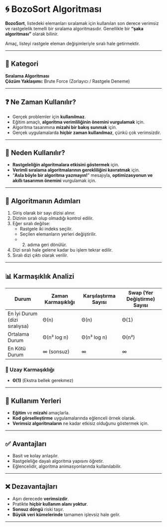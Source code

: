 # 🌀 BozoSort Algoritması

**BozoSort**, listedeki elemanları sıralamak için kullanılan son derece verimsiz ve rastgelelik temelli bir sıralama algoritmasıdır. Genellikle bir **“şaka algoritması”** olarak bilinir.

Amaç, listeyi rastgele eleman değişimleriyle sıralı hale getirmektir.

---

## 📂 Kategori

**Sıralama Algoritması**  
**Çözüm Yaklaşımı:** Brute Force (Zorlayıcı / Rastgele Deneme)

---

## ❓ Ne Zaman Kullanılır?

- Gerçek problemler için **kullanılmaz**.
- Eğitim amaçlı, **algoritma verimliliğinin önemini vurgulamak** için.
- Algoritma tasarımına **mizahi bir bakış sunmak** için.
- Gerçek uygulamalarda **hiçbir zaman kullanılmaz**, çünkü çok verimsizdir.

---

## 🎯 Neden Kullanılır?

- **Rastgeleliğin algoritmalara etkisini göstermek** için.
- **Verimli sıralama algoritmalarının gerekliliğini kavratmak** için.
- “**Asla böyle bir algoritma yazmayın!**” mesajıyla, **optimizasyonun ve akıllı tasarımın önemini** vurgulamak için.

---

## 🧮 Algoritmanın Adımları

1. Giriş olarak bir sayı dizisi alınır.
2. Dizinin sıralı olup olmadığı kontrol edilir.
3. Eğer sıralı değilse:
   - Rastgele iki indeks seçilir.
   - Seçilen elemanların yerleri değiştirilir.
   - 2. adıma geri dönülür.
4. Dizi sıralı hale gelene kadar bu işlem tekrar edilir.
5. Sıralı dizi çıktı olarak verilir.

---

## 📊 Karmaşıklık Analizi

| **Durum**                       | **Zaman Karmaşıklığı** | **Karşılaştırma Sayısı** | **Swap (Yer Değiştirme) Sayısı** |
|--------------------------------|-------------------------|---------------------------|----------------------------------|
| En İyi Durum (dizi sıralıysa)  | Θ(n)                    | Θ(n)                      | Θ(1)                             |
| Ortalama Durum                 | Θ(n³ log n)             | Θ(n³ log n)               | Θ(n²)                            |
| En Kötü Durum                  | ∞ (sonsuz)              | ∞                         | ∞                                |

### 🧠 Uzay Karmaşıklığı

- **Θ(1)** (Ekstra bellek gerekmez)

---

## 📌 Kullanım Yerleri

- **Eğitim** ve **mizahi** amaçlarla.
- **Kod görselleştirme** uygulamalarında eğlenceli örnek olarak.
- **Verimsiz algoritmaların** ne kadar etkisiz olduğunu göstermek için.

---

## ✅ Avantajları

- Basit ve kolay anlaşılır.
- Rastgeleliğe dayalı algoritma yapısını öğretir.
- Eğlencelidir, algoritma animasyonlarında kullanılabilir.

---

## ❌ Dezavantajları

- Aşırı derecede **verimsizdir**.
- Pratikte **hiçbir kullanım alanı yoktur**.
- **Sonsuz döngü** riski taşır.
- **Büyük veri kümelerinde** tamamen işlevsiz hale gelir.

---
